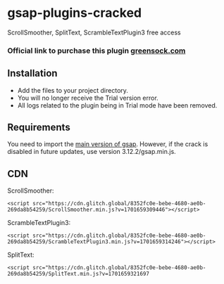 
# gsap-plugins-cracked

ScrollSmoother, SplitText, ScrambleTextPlugin3 free access

### Official link to purchase this plugin [greensock.com](https://gsap.com/pricing/)

## Installation

- Add the files to your project directory.
- You will no longer receive the Trial version error.
- All logs related to the plugin being in Trial mode have been removed.

## Requirements

You need to import the [main version of gsap](https://gsap.com/docs/v3/Installation). However, if the crack is disabled in future updates, use version 3.12.2/gsap.min.js.

## CDN

ScrollSmoother:

`<script src="https://cdn.glitch.global/8352fc0e-bebe-4680-ae0b-269da8b54259/ScrollSmoother.min.js?v=1701659309446"></script>`

ScrambleTextPlugin3:

`<script src="https://cdn.glitch.global/8352fc0e-bebe-4680-ae0b-269da8b54259/ScrambleTextPlugin3.min.js?v=1701659314246"></script>`

SplitText:

`<script src="https://cdn.glitch.global/8352fc0e-bebe-4680-ae0b-269da8b54259/SplitText.min.js?v=1701659321697`
